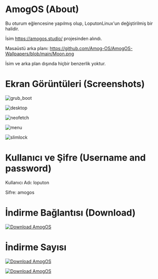 # AmogOS (About)

Bu oturum eğlencesine yapılmış olup, LoputonLinux'un değiştirilmiş bir halidir.

İsim https://amogos.studio/ projesinden alındı.

Masaüstü arka planı: https://github.com/Amog-OS/AmogOS-Wallpapers/blob/main/Moon.png

İsim ve arka plan dışında hiçbir benzerlik yoktur.

# Ekran Görüntüleri (Screenshots)

![grub_boot](https://user-images.githubusercontent.com/105305285/179355875-aa424ce9-86e8-4894-8845-9a1476fefaa9.png)

![desktop](https://user-images.githubusercontent.com/105305285/179355882-c6072e19-0294-4413-9975-3ef093e6464b.png)

![neofetch](https://user-images.githubusercontent.com/105305285/179355884-abbc9c17-ba42-409c-ae28-0b9e1cda1ca4.png)

![menu](https://user-images.githubusercontent.com/105305285/179355887-903d8dcd-868b-47f7-93b8-97e1da7b7634.png)

![slimlock](https://user-images.githubusercontent.com/105305285/179355889-ab28fa9c-81b9-4489-8b0d-93da00f1539a.png)

# Kullanıcı ve Şifre (Username and password)

Kullanıcı Adı: loputon

Sifre: amogos

# İndirme Bağlantısı (Download)

[![Download AmogOS](https://a.fsdn.com/con/app/sf-download-button)](https://sourceforge.net/projects/amogos/files/latest/download)

# İndirme Sayısı

[![Download AmogOS](https://img.shields.io/sourceforge/dt/amogos.svg)](https://sourceforge.net/projects/amogos/files/latest/download)

[![Download AmogOS](https://img.shields.io/sourceforge/dm/amogos.svg)](https://sourceforge.net/projects/amogos/files/latest/download)
